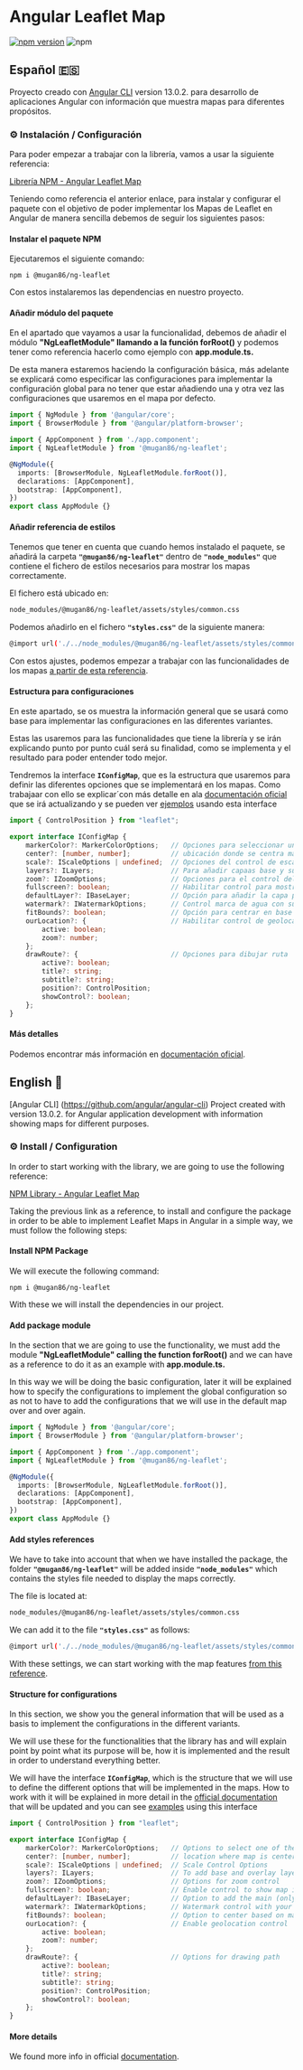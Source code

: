 # Angular Leaflet Map 

[![npm version](https://badge.fury.io/js/@mugan86%2Fng-leaflet.svg)](https://badge.fury.io/js/@mugan86%2Fng-leaflet) ![npm](https://img.shields.io/npm/dw/@mugan86/ng-leaflet)

## Español 🇪🇸

Proyecto creado con [Angular CLI](https://github.com/angular/angular-cli) version 13.0.2. para desarrollo de aplicaciones Angular con información que muestra mapas para diferentes propósitos.

### ⚙ Instalación / Configuración

Para poder empezar a trabajar con la librería, vamos a usar la siguiente referencia:

[Librería NPM - Angular Leaflet Map](https://www.npmjs.com/package/@mugan86/ng-leaflet)

Teniendo como referencia el anterior enlace, para instalar y configurar el paquete con el objetivo de poder implementar los Mapas de Leaflet en Angular de manera sencilla debemos de seguir los siguientes pasos:

#### Instalar el paquete NPM

Ejecutaremos el siguiente comando:

```
npm i @mugan86/ng-leaflet
```

Con estos instalaremos las dependencias en nuestro proyecto.

#### Añadir módulo del paquete

En el apartado que vayamos a usar la funcionalidad, debemos de añadir el módulo **"NgLeafletModule" llamando a la función forRoot()** y podemos tener como referencia hacerlo como ejemplo con **app.module.ts.**

De esta manera estaremos haciendo la configuración básica, más adelante se explicará como especificar las configuraciones para implementar la configuración global para no tener que estar añadiendo una y otra vez las configuraciones que usaremos en el mapa por defecto.

```typescript
import { NgModule } from '@angular/core';
import { BrowserModule } from '@angular/platform-browser';

import { AppComponent } from './app.component';
import { NgLeafletModule } from '@mugan86/ng-leaflet';

@NgModule({
  imports: [BrowserModule, NgLeafletModule.forRoot()],
  declarations: [AppComponent],
  bootstrap: [AppComponent],
})
export class AppModule {}
```

#### Añadir referencia de estilos

Tenemos que tener en cuenta que cuando hemos instalado el paquete, se añadirá la carpeta **`"@mugan86/ng-leaflet"`** dentro de **`"node_modules"`** que contiene el fichero de estilos necesarios para mostrar los mapas correctamente.

El fichero está ubicado en:

```bash
node_modules/@mugan86/ng-leaflet/assets/styles/common.css
```

Podemos añadirlo en el fichero **`"styles.css"`** de la siguiente manera:

```bash
@import url('./../node_modules/@mugan86/ng-leaflet/assets/styles/common.css');
```

Con estos ajustes, podemos empezar a trabajar con las funcionalidades de los mapas [a partir de esta referencia](https://mugan86.github.io/ng-leaflet/es/aspectos-basicos/mapa-basico).

#### Estructura para configuraciones

En este apartado, se os muestra la información general que se usará como base para implementar las configuraciones en las diferentes variantes.

Estas las usaremos para las funcionalidades que tiene la librería y se irán explicando punto por punto cuál será su finalidad, como se implementa y el resultado para poder entender todo mejor.

Tendremos la interface **`IConfigMap`**, que es la estructura que usaremos para definir las diferentes opciones que se implementará en los mapas. Como trabajaar con ello se explicar´con más detalle en ala [documentación oficial](https://mugan86.github.io/ng-leaflet/es/summary) que se irá actualizando y se pueden ver [ejemplos](https://mugan86.github.io/ng-leaflet/es/demos-ejemplos) usando esta interface

```typescript
import { ControlPosition } from "leaflet";

export interface IConfigMap {
    markerColor?: MarkerColorOptions;   // Opciones para seleccionar uno de los colores existentes
    center?: [number, number];          // ubicación donde se centra mapa => [latitud, longitud]
    scale?: IScaleOptions | undefined;  // Opciones del control de escala
    layers?: ILayers;                   // Para añadir capaas base y superposición con control capas
    zoom?: IZoomOptions;                // Opciones para el control del zoom
    fullscreen?: boolean;               // Habilitar control para mostrar mapa en pantalla completa
    defaultLayer?: IBaseLayer;          // Opción para añadir la capa principal (única)
    watermark?: IWatermarkOptions;      // Control marca de agua con sus opciones
    fitBounds?: boolean;                // Opción para centrar en base a marcadores
    ourLocation?: {                     // Habilitar control de geolocalización
        active: boolean;
        zoom?: number;
    };
    drawRoute?: {                       // Opciones para dibujar ruta
        active?: boolean;
        title?: string;
        subtitle?: string;
        position?: ControlPosition; 
        showControl?: boolean;
    };
}
```

#### Más detalles

Podemos encontrar más información en [documentación oficial](https://mugan86.github.io/ng-leaflet/en/summary).

## English 🏴󠁧󠁢󠁥󠁮󠁧󠁿

[Angular CLI] (https://github.com/angular/angular-cli) Project created with version 13.0.2. for Angular application development with information showing maps for different purposes.

### ⚙ Install / Configuration

In order to start working with the library, we are going to use the following reference:

[NPM Library - Angular Leaflet Map](https://www.npmjs.com/package/@mugan86/ng-leaflet)

Taking the previous link as a reference, to install and configure the package in order to be able to implement Leaflet Maps in Angular in a simple way, we must follow the following steps:

#### Install NPM Package

We will execute the following command:

```
npm i @mugan86/ng-leaflet
```

With these we will install the dependencies in our project.

#### Add package module

In the section that we are going to use the functionality, we must add the module **"NgLeafletModule" calling the function forRoot()** and we can have as a reference to do it as an example with **app.module.ts.**

In this way we will be doing the basic configuration, later it will be explained how to specify the configurations to implement the global configuration so as not to have to add the configurations that we will use in the default map over and over again.

```typescript
import { NgModule } from '@angular/core';
import { BrowserModule } from '@angular/platform-browser';

import { AppComponent } from './app.component';
import { NgLeafletModule } from '@mugan86/ng-leaflet';

@NgModule({
  imports: [BrowserModule, NgLeafletModule.forRoot()],
  declarations: [AppComponent],
  bootstrap: [AppComponent],
})
export class AppModule {}
```

#### Add styles references

We have to take into account that when we have installed the package, the folder **`"@mugan86/ng-leaflet"`** will be added inside **`"node_modules"`** which contains the styles file needed to display the maps correctly.

The file is located at:

```bash
node_modules/@mugan86/ng-leaflet/assets/styles/common.css
```

We can add it to the file **`"styles.css"`** as follows:

```bash
@import url('./../node_modules/@mugan86/ng-leaflet/assets/styles/common.css');
```

With these settings, we can start working with the map features [from this reference](https://mugan86.github.io/ng-leaflet/en/aspectos-basicos/mapa-basico).

#### Structure for configurations

In this section, we show you the general information that will be used as a basis to implement the configurations in the different variants.

We will use these for the functionalities that the library has and will explain point by point what its purpose will be, how it is implemented and the result in order to understand everything better.

We will have the interface **`IConfigMap`**, which is the structure that we will use to define the different options that will be implemented in the maps. How to work with it will be explained in more detail in the [official documentation](https://mugan86.github.io/ng-leaflet/en/summary) that will be updated and you can see [examples](https://mugan86.github.io/ng-leaflet/en/demos-ejemplos) using this interface

```typescript
import { ControlPosition } from "leaflet";

export interface IConfigMap {
    markerColor?: MarkerColorOptions;   // Options to select one of the existing colors
    center?: [number, number];          // location where map is centered => [latitude, longitude]
    scale?: IScaleOptions | undefined;  // Scale Control Options
    layers?: ILayers;                   // To add base and overlay layers with control layers
    zoom?: IZoomOptions;                // Options for zoom control
    fullscreen?: boolean;               // Enable control to show map in full screen
    defaultLayer?: IBaseLayer;          // Option to add the main (only) layer
    watermark?: IWatermarkOptions;      // Watermark control with your options
    fitBounds?: boolean;                // Option to center based on markers
    ourLocation?: {                     // Enable geolocation control
        active: boolean;
        zoom?: number;
    };
    drawRoute?: {                       // Options for drawing path
        active?: boolean;
        title?: string;
        subtitle?: string;
        position?: ControlPosition; 
        showControl?: boolean;
    };
}
```
#### More details

We found more info in official [documentation](https://mugan86.github.io/ng-leaflet/en/summary).

